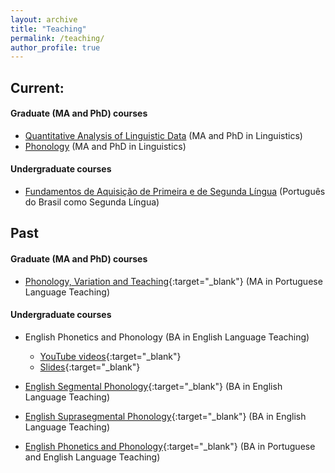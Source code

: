```yaml
---
layout: archive
title: "Teaching"
permalink: /teaching/
author_profile: true
---
```


## Current: 

#### Graduate (MA and PhD) courses
- [Quantitative Analysis of Linguistic Data](/quant-data-analysis) (MA and PhD in Linguistics)
- [Phonology]() (MA and PhD in Linguistics)


#### Undergraduate courses
- [Fundamentos de Aquisição de Primeira e de Segunda Língua](/fund-aquis/) (Português do Brasil como Segunda Língua)


## Past

#### Graduate (MA and PhD) courses
- [Phonology, Variation and Teaching](/files/FonVarEns2021.1.pdf){:target="_blank"} (MA in Portuguese Language Teaching)


#### Undergraduate courses
- English Phonetics and Phonology (BA in English Language Teaching)
    + [YouTube videos](https://youtube.com/playlist?list=PLzkA7H-mNfYjuQEAm5NPRdMtfdrF4mdJw){:target="_blank"}
    + [Slides](/englishPhonPhon){:target="_blank"}

- [English Segmental Phonology](/files/FonologiaSegmental2021.1.pdf){:target="_blank"} (BA in English Language Teaching)

- [English Suprasegmental Phonology](/files/FonSupra-programa-2021.2.pdf){:target="_blank"} (BA in English Language Teaching)

- [English Phonetics and Phonology](/files/FonéticaFonologia2021.1.pdf){:target="_blank"} (BA in Portuguese and English Language Teaching)

<!--

{% include base_path %}

{% for post in site.teaching reversed %}
  {% include archive-single.html %}
{% endfor %}

-->
